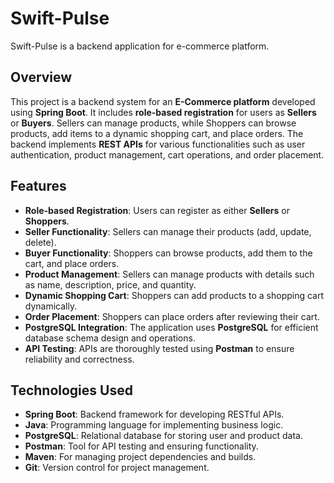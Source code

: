 # Swift-Pulse
Swift-Pulse is a backend application for e-commerce platform.
 

## Overview

This project is a backend system for an **E-Commerce platform** developed using **Spring Boot**.
It includes **role-based registration** for users as **Sellers** or **Buyers**.
Sellers can manage products, while Shoppers can browse products, add items to a dynamic shopping cart, and place orders.
The backend implements **REST APIs** for various functionalities such as user authentication, product management, cart operations, and order placement.

## Features

- **Role-based Registration**: Users can register as either **Sellers** or **Shoppers**.
- **Seller Functionality**: Sellers can manage their products (add, update, delete).
- **Buyer Functionality**: Shoppers can browse products, add them to the cart, and place orders.
- **Product Management**: Sellers can manage products with details such as name, description, price, and quantity.
- **Dynamic Shopping Cart**: Shoppers can add products to a shopping cart dynamically.
- **Order Placement**: Shoppers can place orders after reviewing their cart.
- **PostgreSQL Integration**: The application uses **PostgreSQL** for efficient database schema design and operations.
- **API Testing**: APIs are thoroughly tested using **Postman** to ensure reliability and correctness.

## Technologies Used

- **Spring Boot**: Backend framework for developing RESTful APIs.
- **Java**: Programming language for implementing business logic.
- **PostgreSQL**: Relational database for storing user and product data.
- **Postman**: Tool for API testing and ensuring functionality.
- **Maven**: For managing project dependencies and builds.
- **Git**: Version control for project management.

